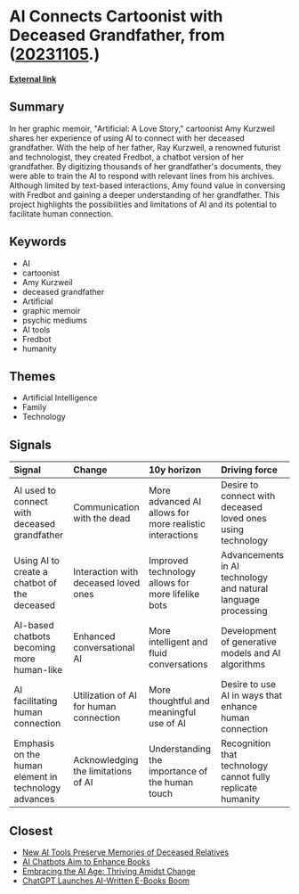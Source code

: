 # __AI Connects Cartoonist with Deceased Grandfather__, from ([20231105](https://kghosh.substack.com/p/20231105).)

__[External link](https://www.npr.org/2023/10/19/1205898776/new-yorker-cartoonist-amy-kurzweils-graphic-memoir-artificial-a-love-story)__



## Summary

In her graphic memoir, "Artificial: A Love Story," cartoonist Amy Kurzweil shares her experience of using AI to connect with her deceased grandfather. With the help of her father, Ray Kurzweil, a renowned futurist and technologist, they created Fredbot, a chatbot version of her grandfather. By digitizing thousands of her grandfather's documents, they were able to train the AI to respond with relevant lines from his archives. Although limited by text-based interactions, Amy found value in conversing with Fredbot and gaining a deeper understanding of her grandfather. This project highlights the possibilities and limitations of AI and its potential to facilitate human connection.

## Keywords

* AI
* cartoonist
* Amy Kurzweil
* deceased grandfather
* Artificial
* graphic memoir
* psychic mediums
* AI tools
* Fredbot
* humanity

## Themes

* Artificial Intelligence
* Family
* Technology

## Signals

| Signal                                               | Change                                 | 10y horizon                                             | Driving force                                                 |
|:-----------------------------------------------------|:---------------------------------------|:--------------------------------------------------------|:--------------------------------------------------------------|
| AI used to connect with deceased grandfather         | Communication with the dead            | More advanced AI allows for more realistic interactions | Desire to connect with deceased loved ones using technology   |
| Using AI to create a chatbot of the deceased         | Interaction with deceased loved ones   | Improved technology allows for more lifelike bots       | Advancements in AI technology and natural language processing |
| AI-based chatbots becoming more human-like           | Enhanced conversational AI             | More intelligent and fluid conversations                | Development of generative models and AI algorithms            |
| AI facilitating human connection                     | Utilization of AI for human connection | More thoughtful and meaningful use of AI                | Desire to use AI in ways that enhance human connection        |
| Emphasis on the human element in technology advances | Acknowledging the limitations of AI    | Understanding the importance of the human touch         | Recognition that technology cannot fully replicate humanity   |

## Closest

* [New AI Tools Preserve Memories of Deceased Relatives](b7dd6fe41c7bd9a4a04c30adfd020de4)
* [AI Chatbots Aim to Enhance Books](52ee8c1b0291daa92b97c28225a816b6)
* [Embracing the AI Age: Thriving Amidst Change](23a3410059759ba4214235628d4ebd4b)
* [ChatGPT Launches AI-Written E-Books Boom](23b1a43c321ff714805ff4bc83829491)